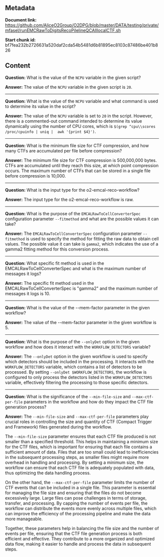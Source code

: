 ## Metadata

**Document link:** https://github.com/AliceO2Group/O2DPG/blob/master/DATA/testing/private/mfasel/runEMCRawToDigitsRecoPilelineQCAlllocalCTF.sh

**Start chunk id:** bf7fea232b2726631a520daf2cda54b5481d6b81895ec8103c87486be401b826

## Content

**Question:** What is the value of the `NCPU` variable in the given script?

**Answer:** The value of the `NCPU` variable in the given script is `20`.

---

**Question:** What is the value of the `NCPU` variable and what command is used to determine its value in the script?

**Answer:** The value of the `NCPU` variable is set to `20` in the script. However, there is a commented-out command intended to determine its value dynamically using the number of CPU cores, which is `$(grep ^cpu\\scores /proc/cpuinfo | uniq |  awk '{print $4}')`.

---

**Question:** What is the minimum file size for CTF compression, and how many CTFs are accumulated per file before compression?

**Answer:** The minimum file size for CTF compression is 500,000,000 bytes. CTFs are accumulated until they reach this size, at which point compression occurs. The maximum number of CTFs that can be stored in a single file before compression is 10,000.

---

**Question:** What is the input type for the o2-emcal-reco-workflow?

**Answer:** The input type for the o2-emcal-reco-workflow is raw.

---

**Question:** What is the purpose of the `EMCALRawToCellConverterSpec` configuration parameter `--fitmethod` and what are the possible values it can take?

**Answer:** The `EMCALRawToCellConverterSpec` configuration parameter `--fitmethod` is used to specify the method for fitting the raw data to obtain cell values. The possible value it can take is `gamma2`, which indicates the use of a gamma2 fitting method for this conversion process.

---

**Question:** What specific fit method is used in the EMCALRawToCellConverterSpec and what is the maximum number of messages it logs?

**Answer:** The specific fit method used in the EMCALRawToCellConverterSpec is "gamma2" and the maximum number of messages it logs is 10.

---

**Question:** What is the value of the --mem-factor parameter in the given workflow?

**Answer:** The value of the --mem-factor parameter in the given workflow is 5.

---

**Question:** What is the purpose of the `--onlyDet` option in the given workflow and how does it interact with the `WORKFLOW_DETECTORS` variable?

**Answer:** The `--onlyDet` option in the given workflow is used to specify which detectors should be included in the processing. It interacts with the `WORKFLOW_DETECTORS` variable, which contains a list of detectors to be processed. By setting `--onlyDet $WORKFLOW_DETECTORS`, the workflow is configured to only process the detectors listed in the `WORKFLOW_DETECTORS` variable, effectively filtering the processing to those specific detectors.

---

**Question:** What is the significance of the `--min-file-size` and `--max-ctf-per-file` parameters in the workflow and how do they impact the CTF file generation process?

**Answer:** The `--min-file-size` and `--max-ctf-per-file` parameters play crucial roles in controlling the size and quantity of CTF (Compact Trigger and Framework) files generated during the workflow.

The `--min-file-size` parameter ensures that each CTF file produced is not smaller than a specified threshold. This helps in maintaining a minimum size for the CTF files, which is important for ensuring that each file contains a sufficient amount of data. Files that are too small could lead to inefficiencies in the subsequent processing steps, as smaller files might require more overhead in handling and processing. By setting a minimum size, the workflow can ensure that each CTF file is adequately populated with data, thus optimizing the data handling process.

On the other hand, the `--max-ctf-per-file` parameter limits the number of CTF events that can be included in a single file. This parameter is essential for managing the file size and ensuring that the files do not become excessively large. Large files can pose challenges in terms of storage, transfer, and processing. By capping the number of events per file, the workflow can distribute the events more evenly across multiple files, which can improve the efficiency of the processing pipeline and make the data more manageable.

Together, these parameters help in balancing the file size and the number of events per file, ensuring that the CTF file generation process is both efficient and effective. They contribute to a more organized and optimized data flow, making it easier to handle and process the data in subsequent steps.